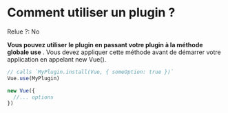 # Comment utiliser un plugin ?

Relue ?: No

**Vous pouvez utiliser le plugin en passant votre plugin à la méthode globale use**  .   Vous devez appliquer cette méthode avant de démarrer votre application en appelant new Vue().

```jsx
// calls `MyPlugin.install(Vue, { someOption: true })`
Vue.use(MyPlugin)

new Vue({
  //... options
})
```